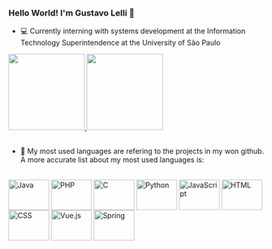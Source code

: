 ### Hello World! I'm Gustavo Lelli 👋

- 💻 Currently interning with systems development at the Information Technology Superintendence at the University of São Paulo

 <div>
   <a href="https://github.com/gustavo-lelli">
     <img height="150em" src="https://github-readme-stats-sigma-five.vercel.app/api?username=gustavo-lelli&show_icons=true&theme=dark&include_all_commits=true&count_private=true"/>
     <img height="150em" src="https://github-readme-stats-sigma-five.vercel.app/api/top-langs/?username=gustavo-lelli&layout=compact&langs_count=16&theme=dark"/>
   </a>
 </div>

 ##
 
- 🐍 My most used languages are refering to the projects in my won github. A more accurate list about my most used languages is:

 <div style="display: inline_block"><br>
   <img align="center" alt="Java" height="60" width="80" src="https://cdn.jsdelivr.net/gh/devicons/devicon/icons/java/java-original-wordmark.svg">
   <img align="center" alt="PHP" height="60" width="80" src="https://cdn.jsdelivr.net/gh/devicons/devicon/icons/php/php-plain.svg">
   <img align="center" alt="C" height="60" width="80" src="https://cdn.jsdelivr.net/gh/devicons/devicon/icons/c/c-original.svg">
   <img align="center" alt="Python" height="60" width="80" src="https://cdn.jsdelivr.net/gh/devicons/devicon/icons/python/python-original-wordmark.svg">
   <img align="center" alt="JavaScript" height="60" width="80" src="https://cdn.jsdelivr.net/gh/devicons/devicon/icons/javascript/javascript-original.svg">
   <img align="center" alt="HTML" height="60" width="80" src="https://cdn.jsdelivr.net/gh/devicons/devicon/icons/html5/html5-original-wordmark.svg">
   <img align="center" alt="CSS" height="60" width="80" src="https://cdn.jsdelivr.net/gh/devicons/devicon/icons/css3/css3-original-wordmark.svg">
   <img align="center" alt="Vue.js" height="60" width="80" src="https://cdn.jsdelivr.net/gh/devicons/devicon/icons/vuejs/vuejs-original-wordmark.svg">
   <img align="center" alt="Spring" height="60" width="80" src="https://cdn.jsdelivr.net/gh/devicons/devicon/icons/spring/spring-original-wordmark.svg">
 </div>

